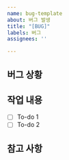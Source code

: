 ```yaml
---
name: bug-template
about: 버그 발생
title: "[BUG]"
labels: 버그
assignees: ''

---
```


##  버그 상황

##  작업 내용

- [ ] To-do 1
- [ ] To-do 2

##  참고 사항
